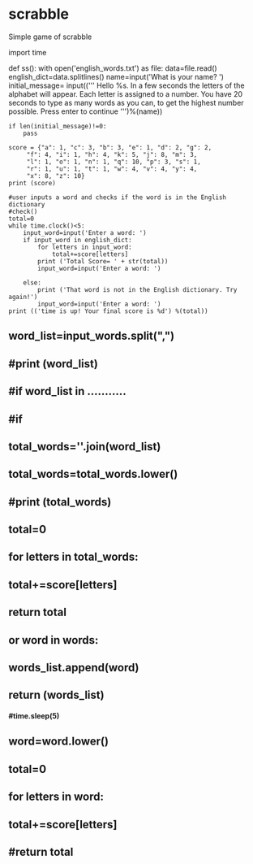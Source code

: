 # scrabble
Simple game of scrabble


import time

def ss():
    with open('english_words.txt') as file:
        data=file.read()
        english_dict=data.splitlines()
    name=input('What is your name? ')
    initial_message= input(('''
           Hello %s. In a few seconds the letters of the alphabet will
           appear. Each letter is assigned to a number. You have 20 seconds
           to type as many words as you can, to get the highest number possible. Press
           enter to continue
           ''')%(name))

    if len(initial_message)!=0:
        pass
    
    score = {"a": 1, "c": 3, "b": 3, "e": 1, "d": 2, "g": 2, 
         "f": 4, "i": 1, "h": 4, "k": 5, "j": 8, "m": 3, 
         "l": 1, "o": 1, "n": 1, "q": 10, "p": 3, "s": 1, 
         "r": 1, "u": 1, "t": 1, "w": 4, "v": 4, "y": 4, 
         "x": 8, "z": 10}
    print (score)

    #user inputs a word and checks if the word is in the English dictionary
    #check()
    total=0
    while time.clock()<5:
        input_word=input('Enter a word: ')
        if input_word in english_dict:
            for letters in input_word:
                total+=score[letters]
            print ('Total Score= ' + str(total))
            input_word=input('Enter a word: ')

        else:
            print ('That word is not in the English dictionary. Try again!')
            input_word=input('Enter a word: ')
    print (('time is up! Your final score is %d') %(total))




##    word_list=input_words.split(",")
##    #print (word_list)
##    #if word_list in ...........
##
##    #if 
##    total_words=''.join(word_list)
##    total_words=total_words.lower()
##    #print (total_words)
##    
##    total=0
##    for letters in total_words:
##        total+=score[letters]
##    return total
##        




    
##    or word in words:
##        words_list.append(word)
##    return (words_list)
####    #time.sleep(5)
##    word=word.lower()
##    total=0
##    for letters in word:
##        total+=score[letters]
##    #return total
